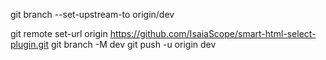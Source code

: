git branch --set-upstream-to origin/dev


git remote set-url origin https://github.com/IsaiaScope/smart-html-select-plugin.git
git branch -M dev
git push -u origin dev